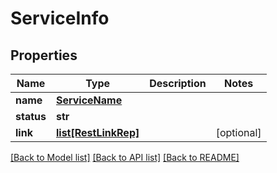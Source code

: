 # ServiceInfo

## Properties
Name | Type | Description | Notes
------------ | ------------- | ------------- | -------------
**name** | [**ServiceName**](ServiceName.md) |  | 
**status** | **str** |  | 
**link** | [**list[RestLinkRep]**](RestLinkRep.md) |  | [optional] 

[[Back to Model list]](../README.md#documentation-for-models) [[Back to API list]](../README.md#documentation-for-api-endpoints) [[Back to README]](../README.md)


